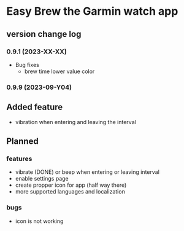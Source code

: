 # Easy Brew the Garmin watch app

## version change log

### 0.9.1 (2023-XX-XX)
* Bug fixes
  * brew time lower value color

### 0.9.9 (2023-09-Y04)
## Added feature
* vibration when entering and leaving the interval


## Planned 
### features
* vibrate (DONE) or beep when entering or leaving interval
* enable settings page
* create propper icon for app (half way there)
* more supported languages and localization
### bugs
* icon is not working